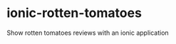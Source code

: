 ionic-rotten-tomatoes
=====================

Show rotten tomatoes reviews with an ionic application
